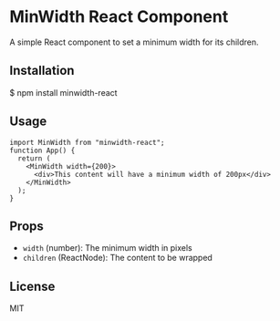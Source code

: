 # MinWidth React Component

A simple React component to set a minimum width for its children.

## Installation

$ npm install minwidth-react

## Usage

```tsx
import MinWidth from "minwidth-react";
function App() {
  return (
    <MinWidth width={200}>
      <div>This content will have a minimum width of 200px</div>
    </MinWidth>
  );
}
```

## Props

- `width` (number): The minimum width in pixels
- `children` (ReactNode): The content to be wrapped

## License

MIT
